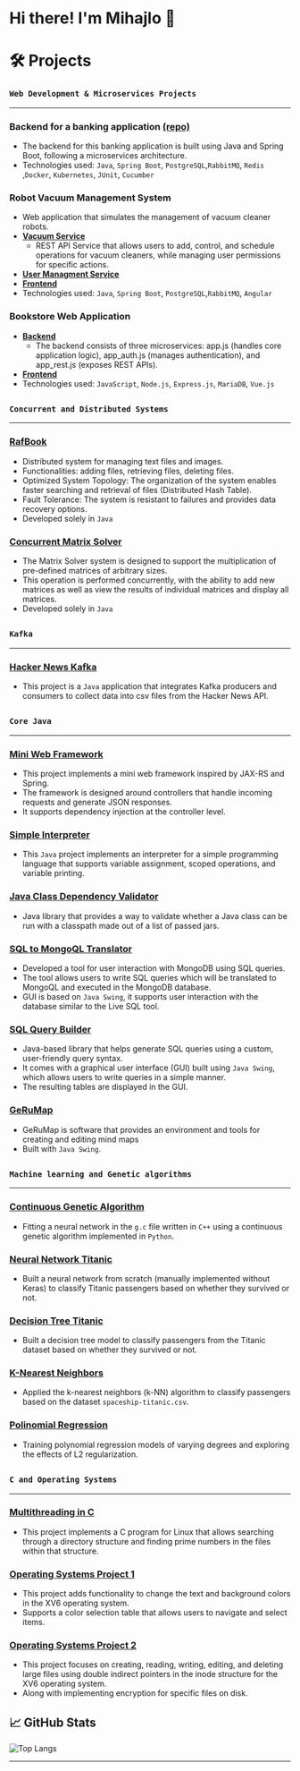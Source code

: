 # Hi there! I'm Mihajlo 👋
# 🛠️ Projects

### `Web Development & Microservices Projects`
***
### Backend for a banking application [(repo)](https://github.com/MihajloCumic/Banka-2-Backend)
- The backend for this banking application is built using Java and Spring Boot, following a microservices architecture.
- Technologies used: `Java`, `Spring Boot`, `PostgreSQL`,`RabbitMQ`, `Redis` ,`Docker`, `Kubernetes`, `JUnit`, `Cucumber` 
### Robot Vacuum Management System
- Web application that simulates the management of vacuum cleaner robots.
- [**Vacuum Service**](https://github.com/MihajloCumic/Vacuum-Service)
   - REST API Service that allows users to add, control, and schedule operations for vacuum cleaners, while managing user permissions for specific actions.   
- [**User Managment Service**](https://github.com/MihajloCumic/User-Managment-System)
- [**Frontend**](https://github.com/MihajloCumic/Vacuum-Service-Frontend)
- Technologies used: `Java`, `Spring Boot`, `PostgreSQL`,`RabbitMQ`, `Angular`
### Bookstore Web Application
- [**Backend**](https://github.com/MihajloCumic/BookstoreBackend)
   - The backend consists of three microservices: app.js (handles core application logic), app_auth.js (manages authentication), and app_rest.js (exposes REST APIs).
- [**Frontend**](https://github.com/MihajloCumic/bookstore_vue_frontend)
- Technologies used: `JavaScript`, `Node.js`, `Express.js`, `MariaDB`, `Vue.js`

##
### `Concurrent and Distributed Systems`
***
### [RafBook](https://github.com/MihajloCumic/RafBook)
- Distributed system for managing text files and images.
- Functionalities: adding files, retrieving files, deleting files.
- Optimized System Topology: The organization of the system enables faster searching and retrieval of files (Distributed Hash Table).
- Fault Tolerance: The system is resistant to failures and provides data recovery options.
- Developed solely in `Java`
### [Concurrent Matrix Solver](https://github.com/MihajloCumic/ConcurrentMatrixSolver)
- The Matrix Solver system is designed to support the multiplication of pre-defined matrices of arbitrary sizes.
- This operation is performed concurrently, with the ability to add new matrices as well as view the results of individual matrices and display all matrices.
- Developed solely in `Java`
##
### `Kafka`
***
### [Hacker News Kafka](https://github.com/MihajloCumic/HackerNewsKafka)
- This project is a `Java` application that integrates Kafka producers and consumers to collect data into csv files from the Hacker News API.
##
### `Core Java`
***
### [Mini Web Framework](https://github.com/MihajloCumic/Mini-Web-Framework)
- This project implements a mini web framework inspired by JAX-RS and Spring.
- The framework is designed around controllers that handle incoming requests and generate JSON responses.
- It supports dependency injection at the controller level.
### [Simple Interpreter](https://github.com/MihajloCumic/SimpleInterpeter)
- This `Java` project implements an interpreter for a simple programming language that supports variable assignment, scoped operations, and variable printing.
### [Java Class Dependency Validator](https://github.com/MihajloCumic/ClasspathValidator)
- Java library that provides a way to validate whether a Java class can be run with a classpath made out of a list of passed jars.
### [SQL to MongoQL Translator](https://github.com/MihajloCumic/SQL_To_MongoQL_Translator)
- Developed a tool for user interaction with MongoDB using SQL queries.
- The tool allows users to write SQL queries which will be translated to MongoQL and executed in the MongoDB database.
- GUI is based on `Java Swing`, it supports user interaction with the database similar to the Live SQL tool.
### [SQL Query Builder](https://github.com/MihajloCumic/SQLQueryBuilder)
- Java-based library that helps generate SQL queries using a custom, user-friendly query syntax.
- It comes with a graphical user interface (GUI) built using `Java Swing`, which allows users to write queries in a simple manner.
- The resulting tables are displayed in the GUI.
### [GeRuMap](https://github.com/MihajloCumic/GeRuMap)
- GeRuMap is software that provides an environment and tools for creating and editing mind maps
- Built with `Java Swing`.

##
### `Machine learning and Genetic algorithms`
***
### [Continuous Genetic Algorithm](https://github.com/MihajloCumic/ContinousGeneticAlgorithm)
- Fitting a neural network in the `g.c` file written in `C++` using a continuous genetic algorithm implemented in `Python`.
### [Neural Network Titanic](https://github.com/MihajloCumic/NeuralNetworkTitanic)
- Built a neural network from scratch (manually implemented without Keras) to classify Titanic passengers based on whether they survived or not. 
### [Decision Tree Titanic](https://github.com/MihajloCumic/DecisionTreeTitanic)
- Built a decision tree model to classify passengers from the Titanic dataset based on whether they survived or not. 
### [K-Nearest Neighbors](https://github.com/MihajloCumic/K-NearestNeighbors)
- Applied the k-nearest neighbors (k-NN) algorithm to classify passengers based on the dataset `spaceship-titanic.csv`.
### [Polinomial Regression](https://github.com/MihajloCumic/PolynomialRegression)
- Training polynomial regression models of varying degrees and exploring the effects of L2 regularization.
##
### `C and Operating Systems`
***
### [Multithreading in C](https://github.com/MihajloCumic/MultithreadingInC)
- This project implements a C program for Linux that allows searching through a directory structure and finding prime numbers in the files within that structure.
### [Operating Systems Project 1](https://github.com/MihajloCumic/OperatingSystemsProject1)
- This project adds functionality to change the text and background colors in the XV6 operating system.
- Supports a color selection table that allows users to navigate and select items.
### [Operating Systems Project 2](https://github.com/MihajloCumic/OperatingSystemsProject2)
- This project focuses on creating, reading, writing, editing, and deleting large files using double indirect pointers in the inode structure for the XV6 operating system.
- Along with implementing encryption for specific files on disk.
## 📈 GitHub Stats
![Top Langs](https://github-readme-stats.vercel.app/api/top-langs/?username=MihajloCumic&layout=compact&langs_count=8&theme=dark)
***
